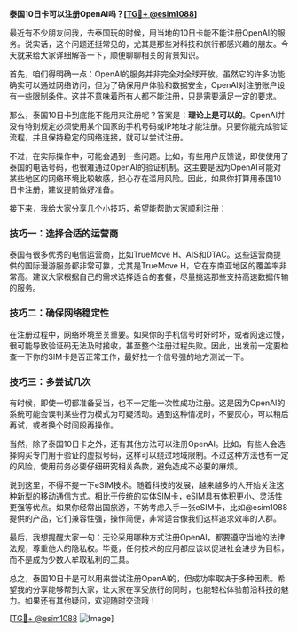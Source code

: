 **泰国10日卡可以注册OpenAI吗？[[TG💪+ @esim1088](https://t.me/s/esim1088)]**

最近有不少朋友问我，去泰国玩的时候，用当地的10日卡能不能注册OpenAI的服务。说实话，这个问题还挺常见的，尤其是那些对科技和旅行都感兴趣的朋友。今天就来给大家详细解答一下，顺便聊聊相关的背景知识。

首先，咱们得明确一点：OpenAI的服务并非完全对全球开放。虽然它的许多功能确实可以通过网络访问，但为了确保用户体验和数据安全，OpenAI对注册账户设有一些限制条件。这并不意味着所有人都不能注册，只是需要满足一定的要求。

那么，泰国10日卡到底能不能用来注册呢？答案是：**理论上是可以的**。OpenAI并没有特别规定必须使用某个国家的手机号码或IP地址才能注册。只要你能完成验证流程，并且保持稳定的网络连接，就可以尝试注册。

不过，在实际操作中，可能会遇到一些问题。比如，有些用户反馈说，即使使用了泰国的电话号码，也很难通过OpenAI的验证机制。这主要是因为OpenAI可能对某些地区的网络环境比较敏感，担心存在滥用风险。因此，如果你打算用泰国10日卡注册，建议提前做好准备。

接下来，我给大家分享几个小技巧，希望能帮助大家顺利注册：

### 技巧一：选择合适的运营商

泰国有很多优秀的电信运营商，比如TrueMove H、AIS和DTAC。这些运营商提供的国际漫游服务都非常可靠，尤其是TrueMove H，它在东南亚地区的覆盖率非常高。建议大家根据自己的需求选择适合的套餐，尽量挑选那些支持高速数据传输的服务。

### 技巧二：确保网络稳定性

在注册过程中，网络环境至关重要。如果你的手机信号时好时坏，或者网速过慢，很可能导致验证码无法及时接收，甚至整个注册过程失败。因此，出发前一定要检查一下你的SIM卡是否正常工作，最好找一个信号强的地方测试一下。

### 技巧三：多尝试几次

有时候，即使一切都准备妥当，也不一定能一次性成功注册。这是因为OpenAI的系统可能会误判某些行为模式为可疑活动。遇到这种情况时，不要灰心，可以稍后再试，或者换个时间段再操作。

当然，除了泰国10日卡之外，还有其他方法可以注册OpenAI。比如，有些人会选择购买专门用于验证的虚拟号码，这样可以绕过地域限制。不过这种方法也有一定的风险，使用前务必要仔细研究相关条款，避免造成不必要的麻烦。

说到这里，不得不提一下eSIM技术。随着科技的发展，越来越多的人开始关注这种新型的移动通信方式。相比于传统的实体SIM卡，eSIM具有体积更小、灵活性更强等优点。如果你经常出国旅游，不妨考虑入手一张eSIM卡，比如@esim1088提供的产品，它们兼容性强，操作简便，非常适合像我们这样追求效率的人群。

最后，我想提醒大家一句：无论采用哪种方式注册OpenAI，都要遵守当地的法律法规，尊重他人的隐私权。毕竟，任何技术的应用都应该以促进社会进步为目标，而不是成为少数人牟取私利的工具。

总之，泰国10日卡是可以用来尝试注册OpenAI的，但成功率取决于多种因素。希望我的分享能够帮到大家，让大家在享受旅行的同时，也能轻松体验前沿科技的魅力。如果还有其他疑问，欢迎随时交流哦！

[[TG💪+ @esim1088](https://t.me/s/esim1088) ![Image](https://i.postimg.cc/4NQfJmqS/Snipaste-2025-05-13-00-14-12.png)]